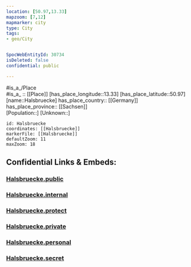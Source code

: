 ```yaml
---
location: [50.97,13.33] 
mapzoom: [7,12] 
mapmarker: city 
type: City
tags:
- geo/City


SpocWebEntityId: 30734
isDeleted: false
confidential: public

---
```

#is_a_/Place  
#is_a_ :: [[Place]] 
[has_place_longitude::13.33] 
[has_place_latitude::50.97] 
[name::Halsbruecke] 
has_place_country:: [[Germany]]  
has_place_province:: [[Sachsen]]  
[Population::] 
[Unknown::] 


```leaflet
id: Halsbruecke
coordinates: [[Halsbruecke]] 
markerFile: [[Halsbruecke]] 
defaultZoom: 11 
maxZoom: 18
```


## Confidential Links & Embeds: 

### [Halsbruecke.public](/_public/\Earth\Continent\Europe\Europe~Central\Germany\Germany~East\Sachsen\counties~Sachsen\Mittelsachsen\cities~Mittelsachsen\Großschirma\CityHalsbruecke.public.md) 

### [Halsbruecke.internal](/_internal/\Earth\Continent\Europe\Europe~Central\Germany\Germany~East\Sachsen\counties~Sachsen\Mittelsachsen\cities~Mittelsachsen\Großschirma\CityHalsbruecke.internal.md) 

### [Halsbruecke.protect](/_protect/\Earth\Continent\Europe\Europe~Central\Germany\Germany~East\Sachsen\counties~Sachsen\Mittelsachsen\cities~Mittelsachsen\Großschirma\CityHalsbruecke.protect.md) 

### [Halsbruecke.private](/_private/\Earth\Continent\Europe\Europe~Central\Germany\Germany~East\Sachsen\counties~Sachsen\Mittelsachsen\cities~Mittelsachsen\Großschirma\CityHalsbruecke.private.md) 

### [Halsbruecke.personal](/_personal/\Earth\Continent\Europe\Europe~Central\Germany\Germany~East\Sachsen\counties~Sachsen\Mittelsachsen\cities~Mittelsachsen\Großschirma\CityHalsbruecke.personal.md) 

### [Halsbruecke.secret](/_secret/\Earth\Continent\Europe\Europe~Central\Germany\Germany~East\Sachsen\counties~Sachsen\Mittelsachsen\cities~Mittelsachsen\Großschirma\CityHalsbruecke.secret.md)

